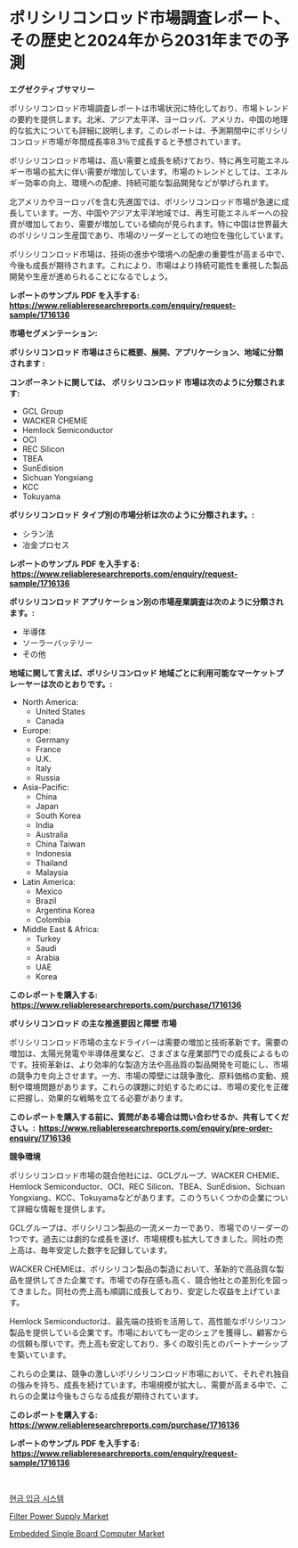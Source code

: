 <p><h1>ポリシリコンロッド市場調査レポート、その歴史と2024年から2031年までの予測</h1></p><p><strong>エグゼクティブサマリー</strong></p>
<p><p>ポリシリコンロッド市場調査レポートは市場状況に特化しており、市場トレンドの要約を提供します。北米、アジア太平洋、ヨーロッパ、アメリカ、中国の地理的な拡大についても詳細に説明します。このレポートは、予測期間中にポリシリコンロッド市場が年間成長率8.3％で成長すると予想されています。</p><p>ポリシリコンロッド市場は、高い需要と成長を続けており、特に再生可能エネルギー市場の拡大に伴い需要が増加しています。市場のトレンドとしては、エネルギー効率の向上、環境への配慮、持続可能な製品開発などが挙げられます。</p><p>北アメリカやヨーロッパを含む先進国では、ポリシリコンロッド市場が急速に成長しています。一方、中国やアジア太平洋地域では、再生可能エネルギーへの投資が増加しており、需要が増加している傾向が見られます。特に中国は世界最大のポリシリコン生産国であり、市場のリーダーとしての地位を強化しています。</p><p>ポリシリコンロッド市場は、技術の進歩や環境への配慮の重要性が高まる中で、今後も成長が期待されます。これにより、市場はより持続可能性を重視した製品開発や生産が進められることになるでしょう。</p></p>
<p><strong>レポートのサンプル PDF を入手する: <a href="https://www.reliableresearchreports.com/enquiry/request-sample/1716136">https://www.reliableresearchreports.com/enquiry/request-sample/1716136</a></strong></p>
<p><strong>市場セグメンテーション:</strong></p>
<p><strong> ポリシリコンロッド 市場はさらに概要、展開、アプリケーション、地域に分類されます :</strong></p>
<p><strong>コンポーネントに関しては、 ポリシリコンロッド 市場は次のように分類されます: &nbsp;</strong></p>
<p><ul><li>GCL Group</li><li>WACKER CHEMIE</li><li>Hemlock Semiconductor</li><li>OCI</li><li>REC Silicon</li><li>TBEA</li><li>SunEdision</li><li>Sichuan Yongxiang</li><li>KCC</li><li>Tokuyama</li></ul></p>
<p><strong> ポリシリコンロッド タイプ別の市場分析は次のように分類されます。:</strong></p>
<p><ul><li>シラン法</li><li>冶金プロセス</li></ul></p>
<p><strong>レポートのサンプル PDF を入手する: &nbsp;<a href="https://www.reliableresearchreports.com/enquiry/request-sample/1716136">https://www.reliableresearchreports.com/enquiry/request-sample/1716136</a></strong></p>
<p><strong> ポリシリコンロッド アプリケーション別の市場産業調査は次のように分類されます。:</strong></p>
<p><ul><li>半導体</li><li>ソーラーバッテリー</li><li>その他</li></ul></p>
<p><strong>地域に関して言えば、ポリシリコンロッド 地域ごとに利用可能なマーケットプレーヤーは次のとおりです。:</strong></p>
<p><ul>
    <li>
        North America:
        <ul>
            <li>United States</li>
            <li>Canada</li>
        </ul>
    </li>
    <li>
        Europe:
        <ul>
            <li>Germany</li>
            <li>France</li>
            <li>U.K.</li>
            <li>Italy</li>
            <li>Russia</li>
        </ul>
    </li>
    <li>
        Asia-Pacific:
        <ul>
            <li>China</li>
            <li>Japan</li>
            <li>South Korea</li>
            <li>India</li>
            <li>Australia</li>
            <li>China Taiwan</li>
            <li>Indonesia</li>
            <li>Thailand</li>
            <li>Malaysia</li>
        </ul>
    </li>
    <li>
        Latin America:
        <ul>
            <li>Mexico</li>
            <li>Brazil</li>
            <li>Argentina Korea</li>
            <li>Colombia</li>
        </ul>
    </li>
    <li>
        Middle East & Africa:
        <ul>
            <li>Turkey</li>
            <li>Saudi</li>
            <li>Arabia</li>
            <li>UAE</li>
            <li>Korea</li>
        </ul>
    </li>
    </ul></p>
<p><strong>このレポートを購入する: &nbsp;<a href="https://www.reliableresearchreports.com/purchase/1716136">https://www.reliableresearchreports.com/purchase/1716136</a></strong></p>
<p><strong>ポリシリコンロッド の主な推進要因と障壁 市場</strong></p>
<p><p>ポリシリコンロッド市場の主なドライバーは需要の増加と技術革新です。需要の増加は、太陽光発電や半導体産業など、さまざまな産業部門での成長によるものです。技術革新は、より効率的な製造方法や高品質の製品開発を可能にし、市場の競争力を向上させます。一方、市場の障壁には競争激化、原料価格の変動、規制や環境問題があります。これらの課題に対処するためには、市場の変化を正確に把握し、効果的な戦略を立てる必要があります。</p></p>
<p><strong>このレポートを購入する前に、質問がある場合は問い合わせるか、共有してください。:&nbsp; <a href="https://www.reliableresearchreports.com/enquiry/pre-order-enquiry/1716136">https://www.reliableresearchreports.com/enquiry/pre-order-enquiry/1716136</a></strong></p>
<p><strong>競争環境</strong></p>
<p><p>ポリシリコンロッド市場の競合他社には、GCLグループ、WACKER CHEMIE、Hemlock Semiconductor、OCI、REC Silicon、TBEA、SunEdision、Sichuan Yongxiang、KCC、Tokuyamaなどがあります。このうちいくつかの企業について詳細な情報を提供します。</p><p>GCLグループは、ポリシリコン製品の一流メーカーであり、市場でのリーダーの1つです。過去には劇的な成長を遂げ、市場規模も拡大してきました。同社の売上高は、毎年安定した数字を記録しています。</p><p>WACKER CHEMIEは、ポリシリコン製品の製造において、革新的で高品質な製品を提供してきた企業です。市場での存在感も高く、競合他社との差別化を図ってきました。同社の売上高も順調に成長しており、安定した収益を上げています。</p><p>Hemlock Semiconductorは、最先端の技術を活用して、高性能なポリシリコン製品を提供している企業です。市場においても一定のシェアを獲得し、顧客からの信頼も厚いです。売上高も安定しており、多くの取引先とのパートナーシップを築いています。</p><p>これらの企業は、競争の激しいポリシリコンロッド市場において、それぞれ独自の強みを持ち、成長を続けています。市場規模が拡大し、需要が高まる中で、これらの企業は今後もさらなる成長が期待されています。</p></p>
<p><strong>このレポートを購入する: &nbsp; <a href="https://www.reliableresearchreports.com/purchase/1716136">https://www.reliableresearchreports.com/purchase/1716136</a></strong></p>
<p><strong>レポートのサンプル PDF を入手する: &nbsp;<a href="https://www.reliableresearchreports.com/enquiry/request-sample/1716136">https://www.reliableresearchreports.com/enquiry/request-sample/1716136</a></strong><strong></strong></p>
<p>&nbsp;</p>
<p><p><a href="https://github.com/JackieFauhey9089475/Market-Research-Report-List-1/blob/main/859676010306.md">현금 입금 시스템</a></p><p><a href="https://github.com/nathandecarvalho/Market-Research-Report-List-2/blob/main/filter-power-supply-market.md">Filter Power Supply Market</a></p><p><a href="https://github.com/kosella/Market-Research-Report-List-2/blob/main/embedded-single-board-computer-market.md">Embedded Single Board Computer Market</a></p></p>